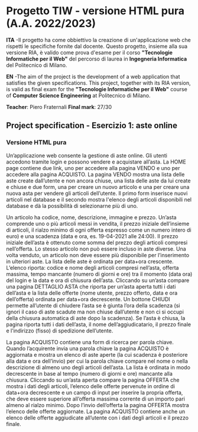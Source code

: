 # Progetto TIW - versione HTML pura (A.A. 2022/2023)

**ITA** -Il progetto ha come obbiettivo la creazione di un'applicazione web che rispetti le specifiche fornite dal docente. Questo progetto, insieme alla sua versione RIA, è valido come prova d'esame per il corso **"Tecnologie Informatiche per il Web"** del percorso di laurea in **Ingegneria Informatica** del Politecnico di Milano.

**EN** -The aim of the project is the development of a web application that satisfies the given specifications. This project, together with its RIA version, is valid as final exam for the **"Tecnologie Informatiche per il Web"** course of **Computer Science Engineering** at Politecnico di Milano.

**Teacher**: Piero Fraternali
**Final mark**: 27/30

## Project specification - Esercizio 1: aste online

### Versione HTML pura
Un’applicazione web consente la gestione di aste online. Gli utenti accedono tramite login e possono vendere e acquistare all’asta. La HOME page contiene due link, uno per accedere alla pagina VENDO e uno per accedere alla pagina ACQUISTO. La pagina VENDO mostra una lista delle aste create dall’utente e non ancora chiuse, una lista delle aste da lui create e chiuse e due form, una per creare un nuovo articolo e una per creare una nuova asta per vendere gli articoli dell’utente. ll primo form inserisce nuovi articoli nel database e il secondo mostra l'elenco degli articoli disponibili nel database e dà la possibilità di selezionarne più di uno. 

Un articolo ha codice, nome, descrizione, immagine e prezzo. Un’asta comprende uno o più articoli messi in vendita, il prezzo iniziale dell’insieme di articoli, il rialzo minimo di ogni offerta espresso come un numero intero di euro) e una scadenza (data e ora, es. 19-04-2021 alle 24:00). Il prezzo iniziale dell’asta è ottenuto come somma del prezzo degli articoli compresi nell’offerta. Lo stesso articolo non può essere incluso in aste diverse. Una volta venduto, un articolo non deve essere più disponibile per l’inserimento in ulteriori aste. La lista delle aste è ordinata per data+ora crescente. L’elenco riporta: codice e nome degli articoli compresi nell’asta, offerta massima, tempo mancante (numero di giorni e ore) tra il momento (data ora) del login e la data e ora di chiusura dell’asta. Cliccando su un’asta compare una pagina DETTAGLIO ASTA che riporta per un’asta aperta tutti i dati dell’asta e la lista delle offerte (nome utente, prezzo offerto, data e ora dell’offerta) ordinata per data+ora decrescente. Un bottone CHIUDI permette all’utente di chiudere l’asta se è giunta l’ora della scadenza (si ignori il caso di aste scadute ma non chiuse dall’utente e non ci si occupi della chiusura automatica di aste dopo la scadenza). Se l’asta è chiusa, la pagina riporta tutti i dati dell’asta, il nome dell’aggiudicatario, il prezzo finale e l’indirizzo (fisso) di spedizione dell’utente. 

La pagina ACQUISTO contiene una form di ricerca per parola chiave. Quando l’acquirente invia una parola chiave la pagina ACQUISTO è aggiornata e mostra un elenco di aste aperte (la cui scadenza è posteriore alla data e ora dell’invio) per cui la parola chiave compare nel nome o nella descrizione di almeno uno degli articoli dell’asta. La lista è ordinata in modo decrescente in base al tempo (numero di giorni e ore) mancante alla chiusura. Cliccando su un’asta aperta compare la pagina OFFERTA che mostra i dati degli articoli, l’elenco delle offerte pervenute in ordine di data+ora decrescente e un campo di input per inserire la propria offerta, che deve essere superiore all’offerta massima corrente di un importo pari almeno al rialzo minimo. Dopo l’invio dell’offerta la pagina OFFERTA mostra l’elenco delle offerte aggiornate. La pagina ACQUISTO contiene anche un elenco delle offerte aggiudicate all’utente con i dati degli articoli e il prezzo finale.
